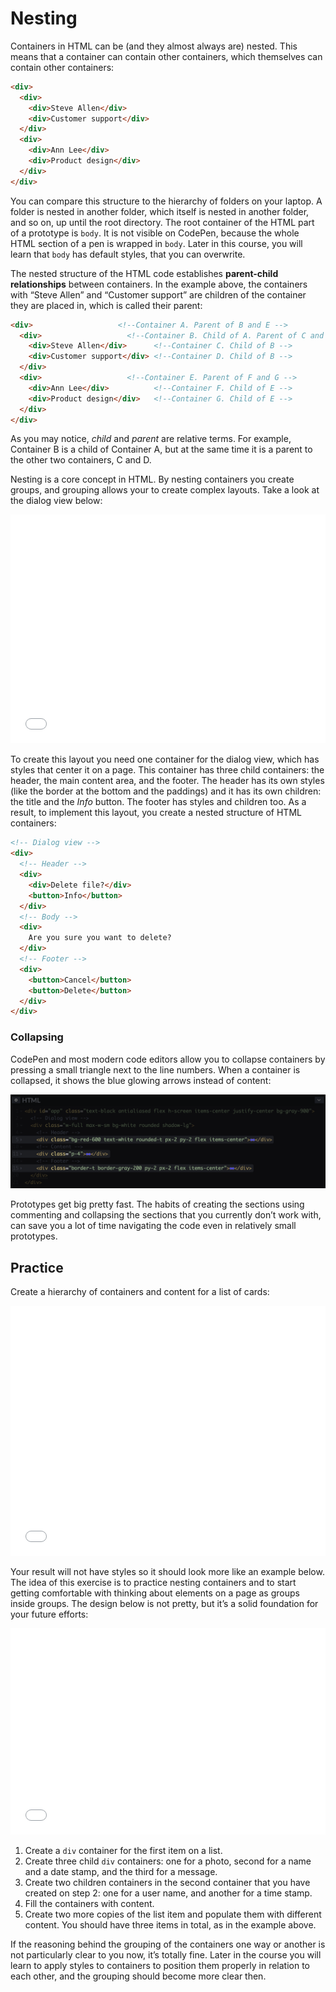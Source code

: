 # Nesting 

Containers in HTML can be (and they almost always are) nested. This means that a container can contain other containers, which themselves can contain other containers:

```html
<div>
  <div>
    <div>Steve Allen</div>
    <div>Customer support</div>
  </div>
  <div>
    <div>Ann Lee</div>
    <div>Product design</div>
  </div>
</div>
```

You can compare this structure to the hierarchy of folders on your laptop. A folder is nested in another folder, which itself is nested in another folder, and so on, up until the root directory. The root container of the HTML part of a prototype is `body`. It is not visible on CodePen, because the whole HTML section of a pen is wrapped in `body`. Later in this course, you will learn that `body` has default styles, that you can overwrite.

The nested structure of the HTML code establishes **parent-child relationships** between containers. In the example above, the containers with “Steve Allen” and “Customer support” are children of the container they are placed in, which is called their parent:

```html
<div>                   <!--Container A. Parent of B and E -->
  <div>                   <!--Container B. Child of A. Parent of C and D -->
    <div>Steve Allen</div>      <!--Container C. Child of B -->
    <div>Customer support</div> <!--Container D. Child of B -->
  </div>
  <div>                   <!--Container E. Parent of F and G -->
    <div>Ann Lee</div>          <!--Container F. Child of E -->
    <div>Product design</div>   <!--Container G. Child of E -->
  </div>
</div>
```

As you may notice, *child* and *parent* are relative terms. For example, Container B is a child of Container A, but at the same time it is a parent to the other two containers, C and D.

Nesting is a core concept in HTML. By nesting containers you create groups, and grouping allows your to create complex layouts. Take a look at the dialog view below:

<iframe height="366" style="width: 100%;" scrolling="no" title="Nesting-dialog" src="//codepen.io/andgordy/embed/PvbgmK/?height=366&theme-id=36403&default-tab=result" frameborder="no" allowtransparency="true" allowfullscreen="true">
  See the Pen <a href='https://codepen.io/andgordy/pen/PvbgmK/'>Nesting-dialog</a> by And Gordy
  (<a href='https://codepen.io/andgordy'>@andgordy</a>) on <a href='https://codepen.io'>CodePen</a>.
</iframe>

To create this layout you need one container for the dialog view, which has styles that center it on a page. This container has three child containers: the header, the main content area, and the footer. The header has its own styles (like the border at the bottom and the paddings) and it has its own children: the title and the *Info* button. The footer has styles and children too. As a result, to implement this layout, you create a nested structure of HTML containers:

```html
<!-- Dialog view -->
<div>
  <!-- Header -->
  <div>
    <div>Delete file?</div>
    <button>Info</button>
  </div>
  <!-- Body -->
  <div>
    Are you sure you want to delete?
  </div>
  <!-- Footer -->
  <div>
    <button>Cancel</button>
    <button>Delete</button>
  </div>
</div>
```

### Collapsing

CodePen and most modern code editors allow you to collapse containers by pressing a small triangle next to the line numbers. When a container is collapsed, it shows the blue glowing arrows instead of content:

![](./../media/collapsing-5811f72a-cf86-4749-b237-a9a8bb28ffb5.png)

Prototypes get big pretty fast. The habits of creating the sections using commenting and collapsing the sections that you currently don’t work with, can save you a lot of time navigating the code even in relatively small prototypes.

## Practice

Create a hierarchy of containers and content for a list of cards:

<iframe height="400" style="width: 100%;" scrolling="no" title="Nesting-Task" src="//codepen.io/andgordy/embed/yWXZwZ/?height=400&theme-id=36403&default-tab=result" frameborder="no" allowtransparency="true" allowfullscreen="true">
  See the Pen <a href='https://codepen.io/andgordy/pen/yWXZwZ/'>Nesting-Task</a> by And Gordy
  (<a href='https://codepen.io/andgordy'>@andgordy</a>) on <a href='https://codepen.io'>CodePen</a>.
</iframe>

Your result will not have styles so it should look more like an example below. The idea of this exercise is to practice nesting containers and to start getting comfortable with thinking about elements on a page as groups inside groups. The design below is not pretty, but it’s a solid foundation for your future efforts:

<iframe height="330" style="width: 100%;" scrolling="no" title="Nesting-Task, no styles" src="//codepen.io/andgordy/embed/JqJxQG/?height=330&theme-id=36403&default-tab=result" frameborder="no" allowtransparency="true" allowfullscreen="true">
  See the Pen <a href='https://codepen.io/andgordy/pen/JqJxQG/'>Nesting-Task, no styles</a> by And Gordy
  (<a href='https://codepen.io/andgordy'>@andgordy</a>) on <a href='https://codepen.io'>CodePen</a>.
</iframe>

1. Create a `div` container for the first item on a list.
2. Create three child `div` containers: one for a photo, second for a name and a date stamp, and the third for a message.
3. Create two children containers in the second container that you have created on step 2: one for a user name, and another for a time stamp.
4. Fill the containers with content.
5. Create two more copies of the list item and populate them with different content. You should have three items in total, as in the example above.

If the reasoning behind the grouping of the containers one way or another is not particularly clear to you now, it’s totally fine. Later in the course you will learn to apply styles to containers to position them properly in relation to each other, and the grouping should become more clear then.
